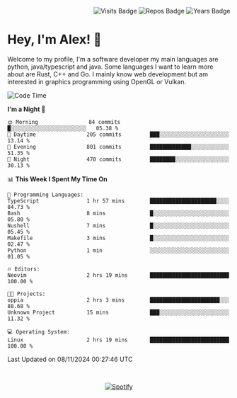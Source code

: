 <p align="right">
  <img src="https://badges.pufler.dev/visits/Alextibtab/Alextibtab" alt="Visits Badge">
  <img src="https://badges.pufler.dev/repos/Alextibtab/" alt="Repos Badge">
  <img src="https://badges.pufler.dev/years/Alextibtab/" alt="Years Badge">
</p>

<h1 align="left">Hey, I'm Alex! 💽 </h1>

Welcome to my profile, I'm a software developer my main languages are python, java/typescript and java. Some languages I want to learn more about are Rust, C++ and Go. I mainly know web development but am interested in graphics programming using OpenGL or Vulkan.

<!--START_SECTION:waka-->
![Code Time](http://img.shields.io/badge/Code%20Time-101%20hrs%2022%20mins-blue)

**I'm a Night 🦉** 

```text
🌞 Morning                84 commits          █░░░░░░░░░░░░░░░░░░░░░░░░   05.38 % 
🌆 Daytime                205 commits         ███░░░░░░░░░░░░░░░░░░░░░░   13.14 % 
🌃 Evening                801 commits         █████████████░░░░░░░░░░░░   51.35 % 
🌙 Night                  470 commits         ████████░░░░░░░░░░░░░░░░░   30.13 % 
```


📊 **This Week I Spent My Time On** 

```text
💬 Programming Languages: 
TypeScript               1 hr 57 mins        █████████████████████░░░░   84.73 % 
Bash                     8 mins              █░░░░░░░░░░░░░░░░░░░░░░░░   05.80 % 
Nushell                  7 mins              █░░░░░░░░░░░░░░░░░░░░░░░░   05.45 % 
Makefile                 3 mins              █░░░░░░░░░░░░░░░░░░░░░░░░   02.47 % 
Python                   1 min               ░░░░░░░░░░░░░░░░░░░░░░░░░   01.05 % 

🔥 Editors: 
Neovim                   2 hrs 19 mins       █████████████████████████   100.00 % 

🐱‍💻 Projects: 
oppia                    2 hrs 3 mins        ██████████████████████░░░   88.68 % 
Unknown Project          15 mins             ███░░░░░░░░░░░░░░░░░░░░░░   11.32 % 

💻 Operating System: 
Linux                    2 hrs 19 mins       █████████████████████████   100.00 % 
```


 Last Updated on 08/11/2024 00:27:46 UTC
<!--END_SECTION:waka-->
&nbsp;<div align="center">
  [![Spotify](https://spotify-now-playing-wine-six.vercel.app/api/spotify?border_color=ffffff)](https://open.spotify.com/user/pmo1v2ejnt42kgp5jar5drtag)
</div>

